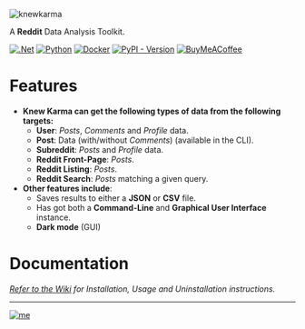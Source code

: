 ![knewkarma](https://github.com/bellingcat/knewkarma/assets/74001397/c2ff1a3d-a204-436d-8d67-a81bacd416fd)


A **Reddit** Data Analysis Toolkit.

[![.Net](https://img.shields.io/badge/Visual%20Basic%20.NET-5C2D91?style=flat&logo=.net&logoColor=white)](https://github.com/search?q=repo%3Abellingcat%2Fknewkarma++language%3A%22Visual+Basic+.NET%22&type=code) [![Python](https://img.shields.io/badge/Python-3670A0?style=flat&logo=python&logoColor=ffdd54)](https://github.com/search?q=repo%3Abellingcat%2Fknewkarma++language%3APython&type=code) [![Docker](https://img.shields.io/badge/Dockefile-%230db7ed.svg?style=flat&logo=docker&logoColor=white)](https://github.com/search?q=repo%3Abellingcat%2Fknewkarma++language%3ADockerfile&type=code) [![PyPI - Version](https://img.shields.io/pypi/v/knewkarma?style=flat&logo=pypi&logoColor=ffdd54&label=PyPI&labelColor=3670A0&color=3670A0)](https://pypi.org/project/knewkarma)  [![BuyMeACoffee](https://img.shields.io/badge/Buy%20Me%20a%20Coffee-ffdd00?style=flat&logo=buy-me-a-coffee&logoColor=black)](https://buymeacoffee.com/_rly0nheart)


# Features

* **Knew Karma can get the following types of data from the following targets:**
   * **User**: *Posts*, *Comments* and *Profile* data.
   * **Post**: Data (with/without *Comments*) (available in the CLI).
   * **Subreddit**: *Posts* and *Profile* data.
   * **Reddit Front-Page**: *Posts*.
   * **Reddit Listing**: *Posts*.
   * **Reddit Search**: *Posts* matching a given query.
* **Other features include**:
  * Saves results to either a **JSON** or **CSV** file.
  * Has got both a **Command-Line** and **Graphical User Interface** instance.
  * **Dark mode** (GUI)
  

# Documentation

*[Refer to the Wiki](https://github.com/bellingcat/knewkarma/wiki) for Installation, Usage and Uninstallation
instructions.*
***
[![me](https://github.com/bellingcat/knewkarma/assets/74001397/efd19c7e-9840-4969-b33c-04087e73e4da)](https://about.me/rly0nheart)

